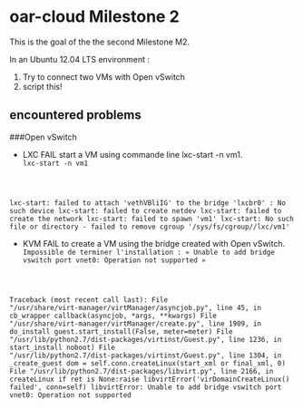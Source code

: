 oar-cloud Milestone 2
====================

This is the goal of the the second Milestone M2.

In an Ubuntu 12.04 LTS environment :

1. Try to connect two VMs with Open vSwitch
2. script this!

encountered problems
--------------------

###Open vSwitch

* LXC
  FAIL start a VM using commande line lxc-start -n vm1.
  <code>
lxc-start -n vm1

lxc-start: failed to attach 'vethVBliIG' to the bridge 'lxcbr0' : No such device
lxc-start: failed to create netdev
lxc-start: failed to create the network
lxc-start: failed to spawn 'vm1'
lxc-start: No such file or directory - failed to remove cgroup '/sys/fs/cgroup//lxc/vm1'
</code>

* KVM
  FAIL to create a VM using the bridge created with Open vSwitch.
  <code>
Impossible de terminer l'installation : « Unable to add bridge vswitch port vnet0: Operation not supported »

Traceback (most recent call last):
  File "/usr/share/virt-manager/virtManager/asyncjob.py", line 45, in cb_wrapper
    callback(asyncjob, *args, **kwargs)
  File "/usr/share/virt-manager/virtManager/create.py", line 1909, in do_install
    guest.start_install(False, meter=meter)
  File "/usr/lib/python2.7/dist-packages/virtinst/Guest.py", line 1236, in start_install
    noboot)
  File "/usr/lib/python2.7/dist-packages/virtinst/Guest.py", line 1304, in _create_guest
    dom = self.conn.createLinux(start_xml or final_xml, 0)
  File "/usr/lib/python2.7/dist-packages/libvirt.py", line 2166, in createLinux
    if ret is None:raise libvirtError('virDomainCreateLinux() failed', conn=self)
libvirtError: Unable to add bridge vswitch port vnet0: Operation not supported
  </code>
